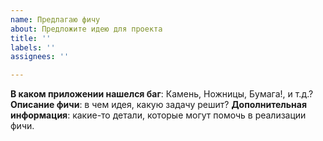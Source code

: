 ```yaml
---
name: Предлагаю фичу
about: Предложите идею для проекта
title: ''
labels: ''
assignees: ''

---
```


**В каком приложении нашелся баг**: Камень, Ножницы, Бумага!, и т.д.?
**Описание фичи**: в чем идея, какую задачу решит?
**Дополнительная информация**: какие-то детали, которые могут помочь в реализации фичи.
